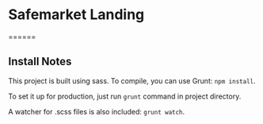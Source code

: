 # Safemarket Landing
======

## Install Notes

This project is built using sass. To compile, you can use Grunt: `npm install`.

To set it up for production, just run `grunt` command in project directory.

A watcher for .scss files is also included: `grunt watch`.
